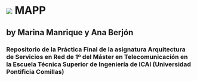 # ![](https://raw.githubusercontent.com/DavidContrerasICAI/javaCourseExamples/master/images/logo.jpg) MAPP
## by Marina Manrique y Ana Berjón
### Repositorio de la Práctica Final de la asignatura Arquitectura de Servicios en Red de 1º del Máster en Telecomunicación en la Escuela Técnica Superior de Ingeniería de ICAI (Universidad Pontificia Comillas)



